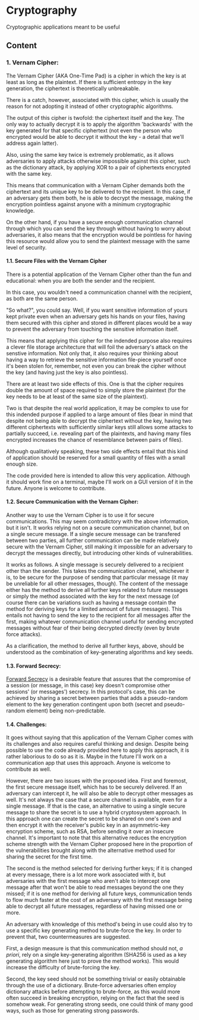<style>
    br
    {
        line-height:10px;
    }
    h1, h2, h3, h4
    {
        font-weight:bold;
    }
</style>
<h1>Cryptography</h1>
Cryptographic applications meant to be useful
<h2>Content</h2>
<h3>1. Vernam Cipher:</h3>
    <p>The Vernam Cipher (AKA One-Time Pad) is a cipher in which the key is at least as long as the plaintext. If there is sufficient entropy in the key generation, the ciphertext is theoretically unbreakable.</p>
    <p>There is a catch, however, associated with this cipher, which is usually the reason for not adopting it instead of other cryptographic algorithms.</p>
    <p>The output of this cipher is twofold: the ciphertext itself and the key. The only way to actually decrypt it is to apply the algorithm 'backwards' with the key generated for that specific ciphertext (not even the person who encrypted would be able to decrypt it without the key - a detail that we'll address again latter).</p>
    <p>Also, using the same key twice is extremely problematic, as it allows adversaries to apply attacks otherwise impossible against this cipher, such as the dictionary attack, by applying XOR to a pair of ciphertexts encrypted with the same key.</p>
    <p>This means that communication with a Vernam Cipher demands both the ciphertext and its unique key to be delivered to the recipient. In this case, if an adversary gets them both, he is able to decrypt the message, making the encryption pointless against anyone with a minimum cryptographic knowledge.</p>
    <p>On the other hand, if you have a secure enough communication channel through which you can send the key through without having to worry about adversaries, it also means that the encryption would be pointless for having this resource would allow you to send the plaintext message with the same level of security.</p>

<h4>1.1. Secure Files with the Vernam Cipher</h4>
    <p>There is a potential application of the Vernam Cipher other than the fun and educational: when you are both the sender and the recipient.</p>
    <p>In this case, you wouldn't need a communication channel with the recipient, as both are the same person.</p>
    <p>"So what?", you could say. Well, if you want sensitive information of yours kept private even when an adversary gets his hands on your files, having them secured with this cipher and stored in different places would be a way to prevent the adversary from touching the sensitive information itself.</p>
    <p>This means that applying this cipher for the indended purpose also requires a clever file storage architecture that will foil the adversary's attack on the senstive information. Not only that, it also requires your thinking about having a way to retrieve the sensitive information file-piece yourself once it's been stolen for, remember, not even you can break the cipher without the key (and having just the key is also pointless).</p>
    <p>There are at least two side effects of this. One is that the cipher requires double the amount of space required to simply store the plaintext (for the key needs to be at least of the same size of the plaintext).</p>
    <p>Two is that despite the real world application, it may be complex to use for this indended purpose if applied to a large amount of files (bear in mind that despite not being able to decrypt the ciphertext without the key, having two different ciphertexts with sufficiently similar keys still allows some attacks to partially succeed, i.e. revealing part of the plaintexts, and having many files encrypted increases the chance of resemblance between pairs of files).</p>
    <p>Although qualitatively speaking, these two side effects entail that this kind of application should be reserved for a small quantity of files with a small enough size.</p>
    <p>The code provided here is intended to allow this very application. Although it should work fine on a terminal, maybe I'll work on a GUI version of it in the future. Anyone is welcome to contribute.</p>

<h4>1.2. Secure Communication with the Vernam Cipher:</h4>
    <p>Another way to use the Vernam Cipher is to use it for secure communications. This may seem contradictory with the above information, but it isn't. It works relying not on a secure communication channel, but on a single secure message. If a single secure message can be transfered between two parties, all further communication can be made relatively secure with the Vernam Cipher, still making it impossible for an adversary to decrypt the messages directly, but introducing other kinds of vulnerabilities.</p>
    <p>It works as follows. A single message is securely delivered to a recipient other than the sender. This takes the communication channel, whichever it is, to be secure for the purpose of sending that particular message (it may be unreliable for all other messages, though). The content of the message either has the method to derive all further keys related to future messages or simply the method associated with the key for the next message (of course there can be variations such as having a message contain the method for deriving keys for a limited amount of future messages). This entails not having to send the key to the recipient for all messages after the first, making whatever communication channel useful for sending encrypted messages without fear of their being decrypted directly (even by brute force attacks).</p>
    <p>As a clarification, the method to derive all further keys, above, should be understood as the combination of key-generating algorithms and key seeds.</p>

<h4>1.3. Forward Secrecy:</h4>
    <p><a href="https://en.wikipedia.org/wiki/Forward_secrecy">Forward Secrecy</a> is a desirable feature that assures that the compromise of a session (or message, in this case) key doesn't compromise other sessions' (or messages') secrecy. In this protocol's case, this can be achieved by sharing a secret between parties that adds a pseudo-random element to the key generation contingent upon both (secret and pseudo-random element) being non-predictable.</p>

<h4>1.4. Challenges:</h4>
    <p>It goes without saying that this application of the Vernam Cipher comes with its challenges and also requires careful thinking and design. Despite being possible to use the code already provided here to apply this approach, it is rather laborious to do so as it is. Maybe in the future I'll work on a communication app that uses this approach. Anyone is welcome to contribute as well.</p>
    <p>However, there are two issues with the proposed idea. First and foremost, the first secure message itself, which has to be securely delivered. If an adversary can intercept it, he will also be able to decrypt other messages as well. It's not always the case that a secure channel is available, even for a single message. If that is the case, an alternative to using a single secure message to share the secret is to use a hybrid cryptosystem approach. In this approach one can create the secret to be shared on one's own and then encrypt it with the receiver's public key in an asymmetric-key encryption scheme, such as RSA, before sending it over an insecure channel. It's important to note that this alternative reduces the encryption scheme strength with the Vernam Cipher proposed here in the proportion of the vulnerabilities brought along with the alternative method used for sharing the secret for the first time.</p>
    <p>The second is the method selected for deriving further keys; if it is changed at every message, there is a lot more work associated with it, but adversaries with the first message who aren't able to intercept one message after that won't be able to read messages beyond the one they missed; if it is one method for deriving all future keys, communication tends to flow much faster at the cost of an adversary with the first message being able to decrypt all future messages, regardless of having missed one or more.</p>
    <p>An adversary with knowledge of this method's being in use could also try to use a specific key generating method to brute-force the key. In order to prevent that, two countermeasures are suggested.</p>
    <p>First, a design measure is that this communication method should not, <i>a priori</i>, rely on a single key-generating algorithm (SHA256 is used as a key generating algorithm here just to prove the method works). This would increase the difficulty of brute-forcing the key.</p>
    <p>Second, the key seed should not be something trivial or easily obtainable through the use of a dictionary. Brute-force adversaries often employ dictionary attacks before attempting to brute-force, as this would more often succeed in breaking encryption, relying on the fact that the seed is somehow weak. For generating strong seeds, one could think of many good ways, such as those for generating strong passwords.</p>